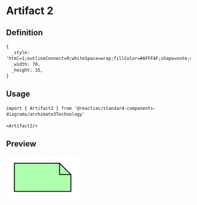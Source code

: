 # Artifact 2

## Definition

```
{
  _style: 'html=1;outlineConnect=0;whiteSpace=wrap;fillColor=#AFFFAF;shape=note;size=14;',
  _width: 70,
  _height: 35,
}
```

## Usage

```
import { Artifact2 } from '@reactiac/standard-components-diagrams/archimate3Technology'

<Artifact2/>
```

## Preview

<img src="./artifact-2.png" width="200"/>

